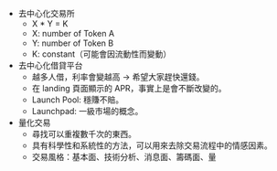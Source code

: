 * 去中心化交易所
	* X * Y = K
	* X: number of Token A
	* Y: number of Token B
	* K: constant（可能會因流動性而變動）
* 去中心化借貸平台
	* 越多人借，利率會變越高 → 希望大家趕快還錢。
	* 在 landing 頁面顯示的 APR，事實上是會不斷改變的。
	* Launch Pool: 穩賺不賠。
	* Launchpad: 一級市場的概念。
* 量化交易
	* 尋找可以重複數千次的東西。
	* 具有科學性和系統性的方法，可以用來去除交易流程中的情感因素。
	* 交易風格：基本面、技術分析、消息面、籌碼面、量